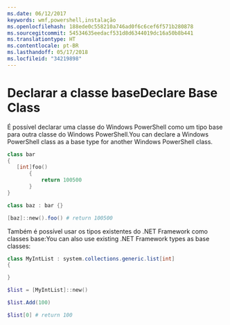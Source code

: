 ```yaml
---
ms.date: 06/12/2017
keywords: wmf,powershell,instalação
ms.openlocfilehash: 188ede0c558210a746ad0f6c6cef6f571b280878
ms.sourcegitcommit: 54534635eedacf531d8d6344019dc16a50b8b441
ms.translationtype: HT
ms.contentlocale: pt-BR
ms.lasthandoff: 05/17/2018
ms.locfileid: "34219898"
---
```

# <a name="declare-base-class"></a><span data-ttu-id="b5d08-102">Declarar a classe base</span><span class="sxs-lookup"><span data-stu-id="b5d08-102">Declare Base Class</span></span>
<span data-ttu-id="b5d08-103">É possível declarar uma classe do Windows PowerShell como um tipo base para outra classe do Windows PowerShell.</span><span class="sxs-lookup"><span data-stu-id="b5d08-103">You can declare a Windows PowerShell class as a base type for another Windows PowerShell class.</span></span>

```powershell
class bar
{
   [int]foo()
       {
           return 100500
       }
}

class baz : bar {}

[baz]::new().foo() # return 100500
```

<span data-ttu-id="b5d08-104">Também é possível usar os tipos existentes do .NET Framework como classes base:</span><span class="sxs-lookup"><span data-stu-id="b5d08-104">You can also use existing .NET Framework types as base classes:</span></span>

```powershell
class MyIntList : system.collections.generic.list[int]
{

}

$list = [MyIntList]::new()

$list.Add(100)

$list[0] # return 100
```
